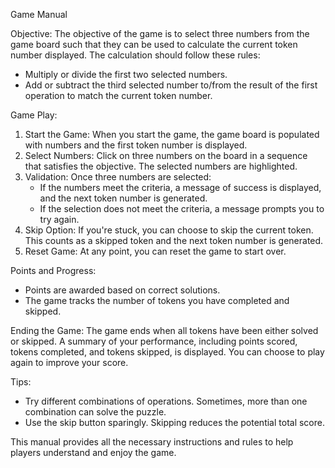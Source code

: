 
Game Manual

Objective:
The objective of the game is to select three numbers from the game board such that they can be used to calculate the current token number displayed. The calculation should follow these rules:
- Multiply or divide the first two selected numbers.
- Add or subtract the third selected number to/from the result of the first operation to match the current token number.

Game Play:
1. Start the Game: When you start the game, the game board is populated with numbers and the first token number is displayed.
2. Select Numbers: Click on three numbers on the board in a sequence that satisfies the objective. The selected numbers are highlighted.
3. Validation: Once three numbers are selected:
   - If the numbers meet the criteria, a message of success is displayed, and the next token number is generated.
   - If the selection does not meet the criteria, a message prompts you to try again.
4. Skip Option: If you're stuck, you can choose to skip the current token. This counts as a skipped token and the next token number is generated.
5. Reset Game: At any point, you can reset the game to start over.

Points and Progress:
- Points are awarded based on correct solutions.
- The game tracks the number of tokens you have completed and skipped.

Ending the Game:
The game ends when all tokens have been either solved or skipped. A summary of your performance, including points scored, tokens completed, and tokens skipped, is displayed. You can choose to play again to improve your score.

Tips:
- Try different combinations of operations. Sometimes, more than one combination can solve the puzzle.
- Use the skip button sparingly. Skipping reduces the potential total score.

This manual provides all the necessary instructions and rules to help players understand and enjoy the game.
